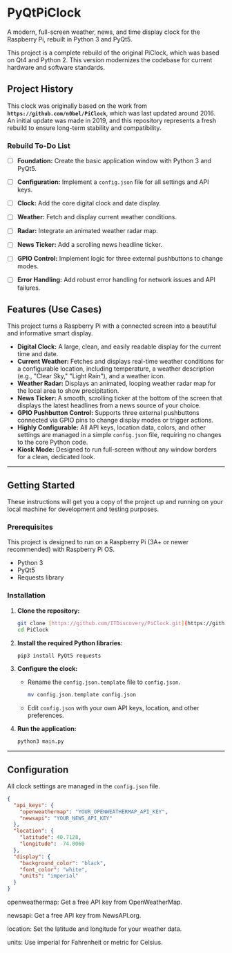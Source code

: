 # PyQtPiClock

A modern, full-screen weather, news, and time display clock for the Raspberry Pi, rebuilt in Python 3 and PyQt5.

This project is a complete rebuild of the original PiClock, which was based on Qt4 and Python 2. This version modernizes the codebase for current hardware and software standards.

## Project History

This clock was originally based on the work from **`https://github.com/n0bel/PiClock`**, which was last updated around 2016. An initial update was made in 2019, and this repository represents a fresh rebuild to ensure long-term stability and compatibility.

### Rebuild To-Do List

* [ ] **Foundation:** Create the basic application window with Python 3 and PyQt5.
* [ ] **Configuration:** Implement a `config.json` file for all settings and API keys.
* [ ] **Clock:** Add the core digital clock and date display.
* [ ] **Weather:** Fetch and display current weather conditions.
* [ ] **Radar:** Integrate an animated weather radar map.
* [ ] **News Ticker:** Add a scrolling news headline ticker.
* [ ] **GPIO Control:** Implement logic for three external pushbuttons to change modes.
* [ ] **Error Handling:** Add robust error handling for network issues and API failures.



## Features (Use Cases)

This project turns a Raspberry Pi with a connected screen into a beautiful and informative smart display.

* **Digital Clock:** A large, clean, and easily readable display for the current time and date.
* **Current Weather:** Fetches and displays real-time weather conditions for a configurable location, including temperature, a weather description (e.g., "Clear Sky," "Light Rain"), and a weather icon.
* **Weather Radar:** Displays an animated, looping weather radar map for the local area to show precipitation.
* **News Ticker:** A smooth, scrolling ticker at the bottom of the screen that displays the latest headlines from a news source of your choice.
* **GPIO Pushbutton Control:** Supports three external pushbuttons connected via GPIO pins to change display modes or trigger actions.
* **Highly Configurable:** All API keys, location data, colors, and other settings are managed in a simple `config.json` file, requiring no changes to the core Python code.
* **Kiosk Mode:** Designed to run full-screen without any window borders for a clean, dedicated look.

***
## Getting Started

These instructions will get you a copy of the project up and running on your local machine for development and testing purposes.

### Prerequisites

This project is designed to run on a Raspberry Pi (3A+ or newer recommended) with Raspberry Pi OS.

* Python 3
* PyQt5
* Requests library

### Installation

1.  **Clone the repository:**
    ```bash
    git clone [https://github.com/ITDiscovery/PiClock.git](https://github.com/ITDiscovery/PiClock.git)
    cd PiClock
    ```

2.  **Install the required Python libraries:**
    ```bash
    pip3 install PyQt5 requests
    ```

3.  **Configure the clock:**
    * Rename the `config.json.template` file to `config.json`.
        ```bash
        mv config.json.template config.json
        ```
    * Edit `config.json` with your own API keys, location, and other preferences.

4.  **Run the application:**
    ```bash
    python3 main.py
    ```

***
## Configuration

All clock settings are managed in the `config.json` file.

```json
{
  "api_keys": {
    "openweathermap": "YOUR_OPENWEATHERMAP_API_KEY",
    "newsapi": "YOUR_NEWS_API_KEY"
  },
  "location": {
    "latitude": 40.7128,
    "longitude": -74.0060
  },
  "display": {
    "background_color": "black",
    "font_color": "white",
    "units": "imperial"
  }
}
```
openweathermap: Get a free API key from OpenWeatherMap.

newsapi: Get a free API key from NewsAPI.org.

location: Set the latitude and longitude for your weather data.

units: Use imperial for Fahrenheit or metric for Celsius.
